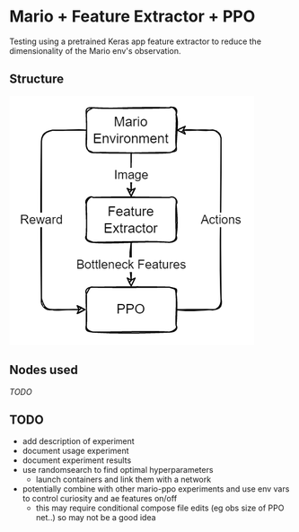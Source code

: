 # Mario + Feature Extractor + PPO

Testing using a pretrained Keras app feature extractor to reduce the dimensionality of the Mario env's observation.

## Structure
![Diagram](diagram.drawio.png)

## Nodes used
*TODO*

## TODO
- add description of experiment
- document usage experiment
- document experiment results
- use randomsearch to find optimal hyperparameters
  - launch containers and link them with a network
- potentially combine with other mario-ppo experiments and use env vars to control curiosity and ae features on/off
  - this may require conditional compose file edits (eg obs size of PPO net..) so may not be a good idea
